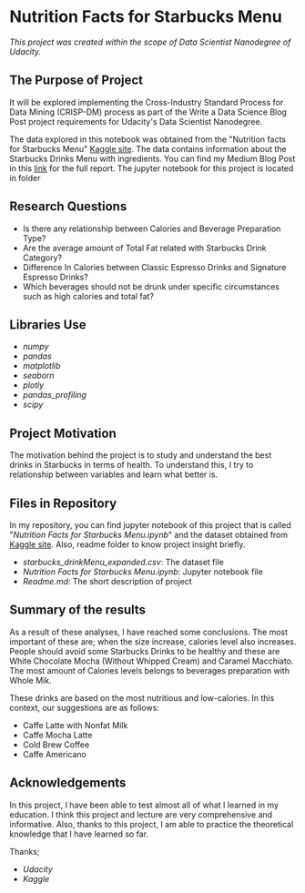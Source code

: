# Nutrition Facts for Starbucks Menu

_This project was created within the scope of Data Scientist Nanodegree of Udacity._

## The Purpose of Project

It will be explored implementing the Cross-Industry Standard Process for Data Mining (CRISP-DM) process as part of the Write a Data Science Blog Post project requirements for Udacity's Data Scientist Nanodegree.

The data explored in this notebook was obtained from the "Nutrition facts for Starbucks Menu" [Kaggle site](https://www.kaggle.com/starbucks/starbucks-menu). The data contains information about the Starbucks Drinks Menu with ingredients.
You can find my Medium Blog Post in this [link](https://ufukcolak.medium.com/nutrition-facts-for-starbucks-menu-481b643df9b3) for the full report. The jupyter notebook for this project is located in folder 

## Research Questions

- Is there any relationship between Calories and Beverage Preparation Type?
- Are the average amount of Total Fat related with Starbucks Drink Category?
- Difference In Calories between Classic Espresso Drinks and Signature Espresso Drinks?
- Which beverages should not be drunk under specific circumstances such as high calories and total fat?

## Libraries Use

- _numpy_
- _pandas_ 
- _matplotlib_
- _seaborn_
- _plotly_
- _pandas_profiling_
- _scipy_

## Project Motivation

The motivation behind the project is to study and understand the best drinks in Starbucks in terms of health. To understand this, I try to relationship between variables and learn what better is. 

## Files in Repository

In my repository, you can find jupyter notebook of this project that is called "_Nutrition Facts for Starbucks Menu.ipynb_" and the dataset obtained from [Kaggle site](https://www.kaggle.com/starbucks/starbucks-menu). Also, readme folder to know project insight briefly.

- _starbucks_drinkMenu_expanded.csv_: The dataset file
- _Nutrition Facts for Starbucks Menu.ipynb_: Jupyter notebook file
- _Readme.md_: The short description of project

## Summary of the results

As a result of these analyses, I have reached some conclusions. The most important of these are; when the size increase, calories level also increases. People should avoid some Starbucks Drinks to be healthy and these are White Chocolate Mocha (Without Whipped Cream) and Caramel Macchiato. The most amount of Calories levels belongs to beverages preparation with Whole Mik.

These drinks are based on the most nutritious and low-calories. In this context, our suggestions are as follows:
- Caffe Latte with Nonfat Milk
- Caffe Mocha Latte
- Cold Brew Coffee
- Caffe Americano

## Acknowledgements

In this project, I have been able to test almost all of what I learned in my education. I think this project and lecture are very comprehensive and informative. Also, thanks to this project, I am able to practice the theoretical knowledge that I have learned so far. 

Thanks;

- _Udacity_
- _Kaggle_

